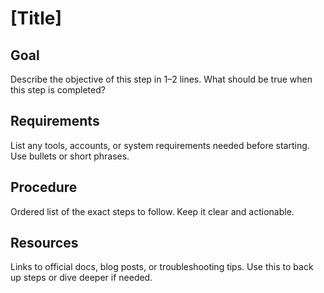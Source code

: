 # [Title]

## Goal
Describe the objective of this step in 1–2 lines. What should be true when this step is completed?

## Requirements
List any tools, accounts, or system requirements needed before starting. Use bullets or short phrases.

## Procedure
Ordered list of the exact steps to follow. Keep it clear and actionable.

## Resources
Links to official docs, blog posts, or troubleshooting tips. Use this to back up steps or dive deeper if needed.
